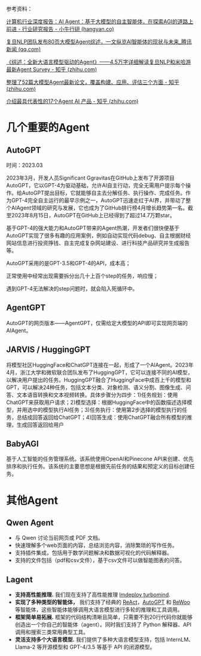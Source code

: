 参考资料：

[计算机行业深度报告：AI Agent：基于大模型的自主智能体，在探索AGI的道路上前进 - 行业研究报告 - 小牛行研 (hangyan.co)](https://www.hangyan.co/reports/3178415128668276031)

[复旦NLP团队发布80页大模型Agent综述，一文纵览AI智能体的现状与未来_腾讯新闻 (qq.com)](https://new.qq.com/rain/a/20230917A03I4H00)

[《综述：全新大语言模型驱动的Agent》——4.5万字详细解读复旦NLP和米哈游最新Agent Survey - 知乎 (zhihu.com)](https://zhuanlan.zhihu.com/p/656676717) 

[整理了52篇大模型Agent最新论文，覆盖构建、应用、评估三个方面 - 知乎 (zhihu.com)](https://zhuanlan.zhihu.com/p/661790669)

[介绍最具代表性的17个Agent AI 产品 - 知乎 (zhihu.com)](https://zhuanlan.zhihu.com/p/628591165)



# 几个重要的Agent

## AutoGPT

时间：2023.03

2023年3月，开发人员Significant Ggravitas在GitHub上发布了开源项目AutoGPT，它以GPT-4为驱动基础，允许AI自主行动，完全无需用户提示每个操作。给AutoGPT提出目标，它就能够自主去分解任务、执行操作、完成任务。作为GPT-4完全自主运行的最早示例之一，AutoGPT迅速走红于AI界，并带动了整个AIAgent领域的研究与发展，它也成为了GitHub排行榜4月增长趋势第一名。截至2023年8月15日，AutoGPT在GitHub上已经得到了超过14.7万颗star。

基于GPT-4的强大能力和AutoGPT带来的Agent热潮，开发者们很快便基于AutoGPT实现了很多有趣的应用案例，例如自动实现代码debug、自主根据财经网站信息进行投资挣钱、自主完成复杂网站建设、进行科技产品研究并生成报告等。

AutoGPT采用的是GPT-3.5和GPT-4的API，成本高；

正常使用中经常出现需要拆分出几十上百个step的任务，响应慢；

遇到GPT-4无法解决的step问题时，就会陷入死循环中。

## AgentGPT

AutoGPT的网页版本——AgentGPT，仅需给定大模型的API即可实现网页端的AIAgent。

## **JARVIS** / HuggingGPT

将模型社区HuggingFace和ChatGPT连接在一起，形成了一个AIAgent。2023年4月，浙江大学和微软联合团队发布了HuggingGPT，它可以连接不同的AI模型，以解决用户提出的任务。HuggingGPT融合了HuggingFace中成百上千的模型和GPT，可以解决24种任务，包括文本分类、对象检测、语义分割、图像生成、问答、文本语音转换和文本视频转换。具体步骤分为四步：1)任务规划：使用ChatGPT来获取用户请求；2)模型选择：根据HuggingFace中的函数描述选择模型，并用选中的模型执行AI任务；3)任务执行：使用第2步选择的模型执行的任务，总结成回答返回给ChatGPT；4)回答生成：使用ChatGPT融合所有模型的推理，生成回答返回给用户

## BabyAGI

基于人工智能的任务管理系统。该系统使用OpenAI和Pinecone API来创建、优先排序和执行任务。该系统的主要思想是根据先前任务的结果和预定义的目标创建任务。



# 其他Agent

## Qwen Agent

- 与 Qwen 讨论当前网页或 PDF 文档。
- 快速理解多个web页面的内容，总结浏览内容，消除繁琐的写作任务。
- 支持插件集成，包括用于数学问题解决和数据可视化的代码解释器。
- 支持的文件包括（pdf和csv文件），基于csv文件可以做智能图表的问答。

## Lagent

- **支持高性能推理.** 我们现在支持了高性能推理 [lmdeploy turbomind](https://github.com/InternLM/lmdeploy/tree/main).
- **实现了多种类型的智能体，** 我们支持了经典的 [ReAct](https://arxiv.org/abs/2210.03629)，[AutoGPT](https://github.com/Significant-Gravitas/Auto-GPT) 和 [ReWoo](https://arxiv.org/abs/2305.18323) 等智能体，这些智能体能够调用大语言模型进行多轮的推理和工具调用。
- **框架简单易拓展.** 框架的代码结构清晰且简单，只需要不到20行代码你就能够创造出一个你自己的智能体（agent）。同时我们支持了 Python 解释器、API 调用和搜索三类常用典型工具。
- **灵活支持多个大语言模型.** 我们提供了多种大语言模型支持，包括 InternLM、Llama-2 等开源模型和 GPT-4/3.5 等基于 API 的闭源模型。